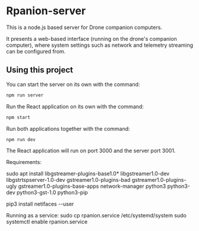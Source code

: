 # Rpanion-server

This is a node.js based server for Drone companion computers.

It presents a web-based interface (running on the drone's companion computer), where system settings such as network and telemetry streaming
can be configured from.

## Using this project

You can start the server on its own with the command:

```bash
npm run server
```

Run the React application on its own with the command:

```bash
npm start
```

Run both applications together with the command:

```bash
npm run dev
```

The React application will run on port 3000 and the server port 3001.

Requirements:

sudo apt install libgstreamer-plugins-base1.0* libgstreamer1.0-dev libgstrtspserver-1.0-dev gstreamer1.0-plugins-bad gstreamer1.0-plugins-ugly gstreamer1.0-plugins-base-apps network-manager python3 python3-dev python3-gst-1.0 python3-pip

pip3 install netifaces --user

Running as a service:
sudo cp rpanion.service /etc/systemd/system
sudo systemctl enable rpanion.service

